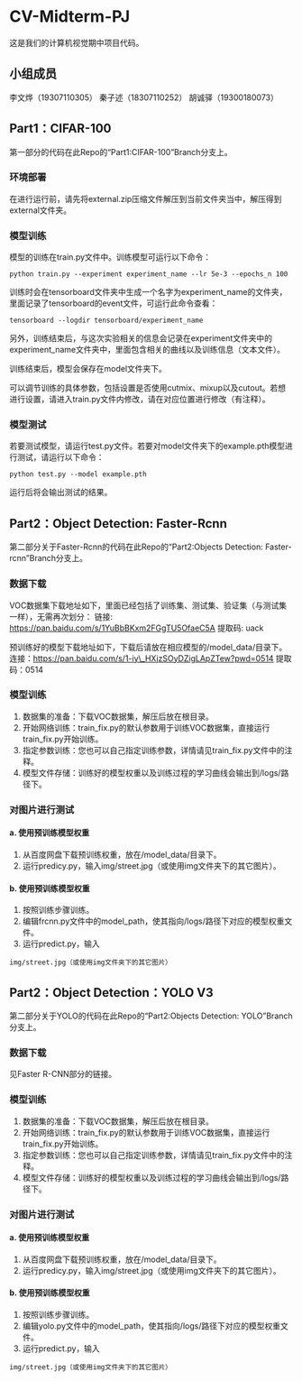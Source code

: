 # CV-Midterm-PJ
这是我们的计算机视觉期中项目代码。

## 小组成员
李文烨（19307110305）
秦子述（18307110252）
胡诚驿（19300180073）

## Part1：CIFAR-100
第一部分的代码在此Repo的“Part1:CIFAR-100”Branch分支上。
### 环境部署
在进行运行前，请先将external.zip压缩文件解压到当前文件夹当中，解压得到external文件夹。
### 模型训练
模型的训练在train.py文件中。训练模型可运行以下命令：
```
python train.py --experiment experiment_name --lr 5e-3 --epochs_n 100
```
训练时会在tensorboard文件夹中生成一个名字为experiment_name的文件夹，里面记录了tensorboard的event文件，可运行此命令查看：
```
tensorboard --logdir tensorboard/experiment_name
```
另外，训练结束后，与这次实验相关的信息会记录在experiment文件夹中的experiment_name文件夹中，里面包含相关的曲线以及训练信息（文本文件）。
  
训练结束后，模型会保存在model文件夹下。
  
可以调节训练的具体参数，包括设置是否使用cutmix、mixup以及cutout。若想进行设置，请进入train.py文件内修改，请在对应位置进行修改（有注释）。

### 模型测试
若要测试模型，请运行test.py文件。若要对model文件夹下的example.pth模型进行测试，请运行以下命令：
```
python test.py --model example.pth
```
运行后将会输出测试的结果。

## Part2：Object Detection: Faster-Rcnn
第二部分关于Faster-Rcnn的代码在此Repo的“Part2:Objects Detection: Faster-rcnn”Branch分支上。

### 数据下载
VOC数据集下载地址如下，里面已经包括了训练集、测试集、验证集（与测试集一样），无需再次划分：
链接: https://pan.baidu.com/s/1YuBbBKxm2FGgTU5OfaeC5A
提取码: uack


预训练好的模型下载地址如下，下载后请放在相应模型的/model_data/目录下。
连接：https://pan.baidu.com/s/1-iy\_HXjzSOyDZigLApZTew?pwd=0514
提取码：0514

### 模型训练
1. 数据集的准备：下载VOC数据集，解压后放在根目录。
2. 开始网络训练：train_fix.py的默认参数用于训练VOC数据集，直接运行train_fix.py开始训练。
3. 指定参数训练：您也可以自己指定训练参数，详情请见train_fix.py文件中的注释。
4. 模型文件存储：训练好的模型权重以及训练过程的学习曲线会输出到/logs/路径下。

### 对图片进行测试
#### a. 使用预训练模型权重
1. 从百度网盘下载预训练权重，放在/model_data/目录下。
2. 运行predicy.py，输入img/street.jpg（或使用img文件夹下的其它图片）。

#### b. 使用预训练模型权重
1. 按照训练步骤训练。
2. 编辑frcnn.py文件中的model_path，使其指向/logs/路径下对应的模型权重文件。
3. 运行predict.py，输入
```
img/street.jpg（或使用img文件夹下的其它图片）
```

## Part2：Object Detection：YOLO V3
第二部分关于YOLO的代码在此Repo的“Part2:Objects Detection: YOLO”Branch分支上。

### 数据下载
见Faster R-CNN部分的链接。

### 模型训练
1. 数据集的准备：下载VOC数据集，解压后放在根目录。
2. 开始网络训练：train_fix.py的默认参数用于训练VOC数据集，直接运行train_fix.py开始训练。
3. 指定参数训练：您也可以自己指定训练参数，详情请见train_fix.py文件中的注释。
4. 模型文件存储：训练好的模型权重以及训练过程的学习曲线会输出到/logs/路径下。


### 对图片进行测试
#### a. 使用预训练模型权重
1. 从百度网盘下载预训练权重，放在/model_data/目录下。
2. 运行predicy.py，输入img/street.jpg（或使用img文件夹下的其它图片）。

#### b. 使用预训练模型权重
1. 按照训练步骤训练。
2. 编辑yolo.py文件中的model_path，使其指向/logs/路径下对应的模型权重文件。
3. 运行predict.py，输入
```
img/street.jpg（或使用img文件夹下的其它图片）
```
